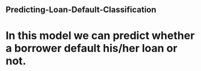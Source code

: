 ## Predicting-Loan-Default-Classification
# In this model we can predict whether a borrower default his/her loan or not.
